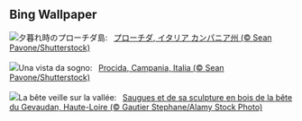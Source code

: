 ## Bing Wallpaper
![](https://www.bing.com/th?id=OHR.ProcidaItaly_JA-JP5458628565_UHD.jpg&w=1000)夕暮れ時のプローチダ島:&nbsp;&ensp;[プローチダ, イタリア カンパニア州 (© Sean Pavone/Shutterstock)](https://www.bing.com/th?id=OHR.ProcidaItaly_JA-JP5458628565_UHD.jpg)
<br><br/>
![](https://www.bing.com/th?id=OHR.ProcidaItaly_IT-IT5234311599_UHD.jpg&w=1000)Una vista da sogno:&nbsp;&ensp;[Procida, Campania, Italia (© Sean Pavone/Shutterstock)](https://www.bing.com/th?id=OHR.ProcidaItaly_IT-IT5234311599_UHD.jpg)
<br><br/>
![](https://www.bing.com/th?id=OHR.Gevaudan_FR-FR8210514398_UHD.jpg&w=1000)La bête veille sur la vallée:&nbsp;&ensp;[Saugues et de sa sculpture en bois de la bête du Gevaudan, Haute-Loire (© Gautier Stephane/Alamy Stock Photo)](https://www.bing.com/th?id=OHR.Gevaudan_FR-FR8210514398_UHD.jpg)
<br><br/>
